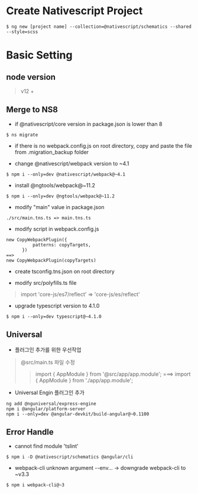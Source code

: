 # Create Nativescript Project 
```
$ ng new [project name] --collection=@nativescript/schematics --shared --style=scss
```

# Basic Setting

## node version
> v12 +
## Merge to NS8
  - if @nativescript/core version in package.json is lower than 8
```
$ ns migrate
```

  - if there is no webpack.config.js on root directory,
  copy and paste the file from .migration_backup folder

  - change @nativescript/webpack version to ~4.1
```
$ npm i --only=dev @nativescript/webpack@~4.1
```

  - install @ngtools/webpack@~11.2
```
$ npm i --only=dev @ngtools/webpack@~11.2
```

  - modify "main" value in package.json
```
./src/main.tns.ts => main.tns.ts
```

  - modify script in webpack.config.js
```
new CopyWebpackPlugin({
          patterns: copyTargets,
      })
==> 
new CopyWebpackPlugin(copyTargets)
```

  - create tsconfig.tns.json on root directory

  - modify src/polyfills.ts file 
> import 'core-js/es7/reflect' => 'core-js/es/reflect'

  - upgrade typescript version to 4.1.0
```
$ npm i --only=dev typescript@~4.1.0
```

## Universal
  - 플러그인 추가를 위한 우선작업
> @src/main.ts 파일 수정
>> import { AppModule } from '@src/app/app.module'; ===> import { AppModule } from './app/app.module';   

  - Universal Engin 플러그인 추가
```
ng add @nguniversal/express-engine   
npm i @angular/platform-server   
npm i --only=dev @angular-devkit/build-angular@~0.1100
```


## Error Handle
  - cannot find module 'tslint'
```
$ npm i -D @nativescript/schematics @angular/cli
```
  - webpack-cli unknown argument --env...
  -> downgrade webpack-cli to ~v3.3
```
$ npm i webpack-cli@~3
```
